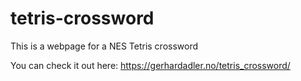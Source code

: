 # tetris-crossword
This is a webpage for a NES Tetris crossword

You can check it out here: <a href="https://gerhardadler.no/tetris_crossword">https://gerhardadler.no/tetris_crossword/</a>

